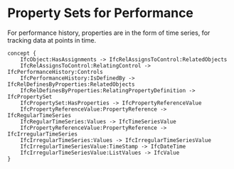 Property Sets for Performance
=============================

For performance history, properties are in the form of time series, for tracking data at points in time.

```
concept {
    IfcObject:HasAssignments -> IfcRelAssignsToControl:RelatedObjects
    IfcRelAssignsToControl:RelatingControl -> IfcPerformanceHistory:Controls
    IfcPerformanceHistory:IsDefinedBy -> IfcRelDefinesByProperties:RelatedObjects
    IfcRelDefinesByProperties:RelatingPropertyDefinition -> IfcPropertySet
    IfcPropertySet:HasProperties -> IfcPropertyReferenceValue
    IfcPropertyReferenceValue:PropertyReference -> IfcRegularTimeSeries
    IfcRegularTimeSeries:Values -> IfcTimeSeriesValue
    IfcPropertyReferenceValue:PropertyReference -> IfcIrregularTimeSeries
    IfcIrregularTimeSeries:Values -> IfcIrregularTimeSeriesValue
    IfcIrregularTimeSeriesValue:TimeStamp -> IfcDateTime
    IfcIrregularTimeSeriesValue:ListValues -> IfcValue
}
```
